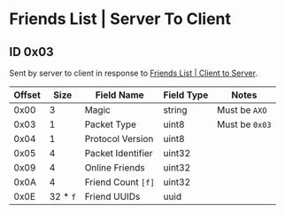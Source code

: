 # Friends List | Server To Client

## ID 0x03

Sent by server to client in response to [Friends List | Client to Server](../clientToServer/0x03_friend_list.md).

<table>
    <thead>
        <tr>
            <th>Offset</th>
            <th>Size</th>
            <th>Field Name</th>
            <th>Field Type</th>
            <th>Notes</th>
        </tr>
    </thead>
    <tbody>
    <tr>
        <td>0x00</td>
        <td>3</td>
        <td>Magic</td>
        <td>string</td>
        <td>Must be <code>AXO</code></td>
    </tr>
        <tr>
        <td>0x03</td>
        <td>1</td>
        <td>Packet Type</td>
        <td>uint8</td>
        <td>Must be <code>0x03</code></td>
    </tr>
    <tr>
        <td>0x04</td>
        <td>1</td>
        <td>Protocol Version</td>
        <td>uint8</td>
        <td></td>
    </tr>
    <tr>
        <td>0x05</td>
        <td>4</td>
        <td>Packet Identifier</td>
        <td>uint32</td>
        <td></td>
    </tr>
    <tr>
        <td>0x09</td>
        <td>4</td>
        <td>Online Friends</td>
        <td>uint32</td>
        <td></td>
    </tr>
    <tr>
        <td>0x0A</td>
        <td>4</td>
        <td>Friend Count <code>[f]</code></td>
        <td>uint32</td>
        <td></td>
    </tr>
    <tr>
        <td>0x0E</td>
        <td>32 * <code>f</code></td>
        <td>Friend UUIDs</td>
        <td>uuid</td>
        <td></td>
    </tr>
    </tbody>
</table>
